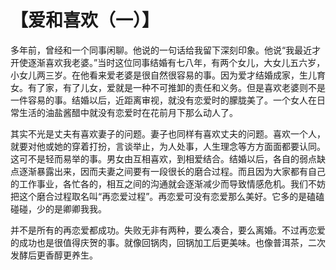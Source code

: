 # 【爱和喜欢（一）】

多年前，曾经和一个同事闲聊。他说的一句话给我留下深刻印象。他说“我最近才开使逐渐喜欢我老婆。”当时这位同事结婚有七八年，有两个女儿，大女儿五六岁，小女儿两三岁。在他看来爱老婆是很自然很容易的事。因为爱才结婚成家，生儿育女。有了家，有了儿女，爱就是一种不可推卸的责任和义务。但是喜欢老婆则不是一件容易的事。结婚以后，近距离审视，就没有恋爱时的朦胧美了。一个女人在日常生活的油盐酱醋中就没有恋爱时在花前月下那么动人了。
 
其实不光是丈夫有喜欢妻子的问题。妻子也同样有喜欢丈夫的问题。喜欢一个人，就要对他或她的穿着打扮，言谈举止，为人处事，人生理念等方方面面都要认同。这可不是轻而易举的事。男女由互相喜欢，到相爱结合。结婚以后，各自的弱点缺点逐渐暴露出来，因而夫妻之间要有一段很长的磨合过程。而且因为大家都有自己的工作事业，各忙各的，相互之间的沟通就会逐渐减少而导致情感危机。我们不妨把这个磨合过程取名叫“再恋爱过程”。再恋爱可没有恋爱那么美好。它多的是磕磕碰碰，少的是卿卿我我。
 
并不是所有的再恋爱都成功。失败无非有两种，要么凑合，要么离婚。不过再恋爱的成功也是很值得庆贺的事。就像回锅肉，回锅加工后更美味。也像普洱茶，二次发酵后更香醇更养生。

